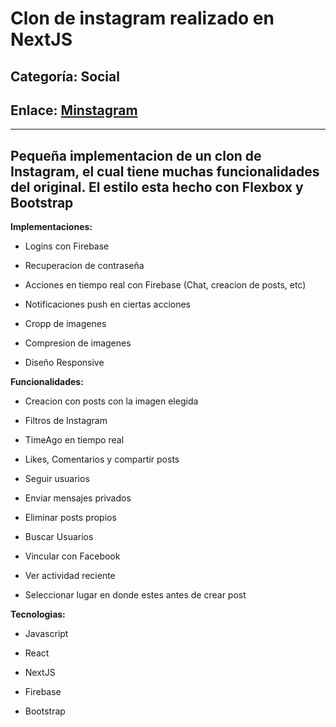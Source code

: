 # Clon de instagram realizado en NextJS

## Categoría: Social

## Enlace: [Minstagram](https://minstagram.vercel.app "Minstagram")

___

## Pequeña implementacion de un clon de Instagram, el cual tiene muchas funcionalidades del original. El estilo esta hecho con Flexbox y Bootstrap

**Implementaciones:**

* Logins con Firebase

* Recuperacion de contraseña

* Acciones en tiempo real con Firebase (Chat, creacion de posts, etc)

* Notificaciones push en ciertas acciones

* Cropp de imagenes

* Compresion de imagenes

* Diseño Responsive

**Funcionalidades:**

* Creacion con posts con la imagen elegida

* Filtros de Instagram

* TimeAgo en tiempo real

* Likes, Comentarios y compartir posts

* Seguir usuarios

* Enviar mensajes privados

* Eliminar posts propios

* Buscar Usuarios

* Vincular con Facebook

* Ver actividad reciente

* Seleccionar lugar en donde estes antes de crear post

**Tecnologias:**

* Javascript

* React

* NextJS

* Firebase

* Bootstrap
